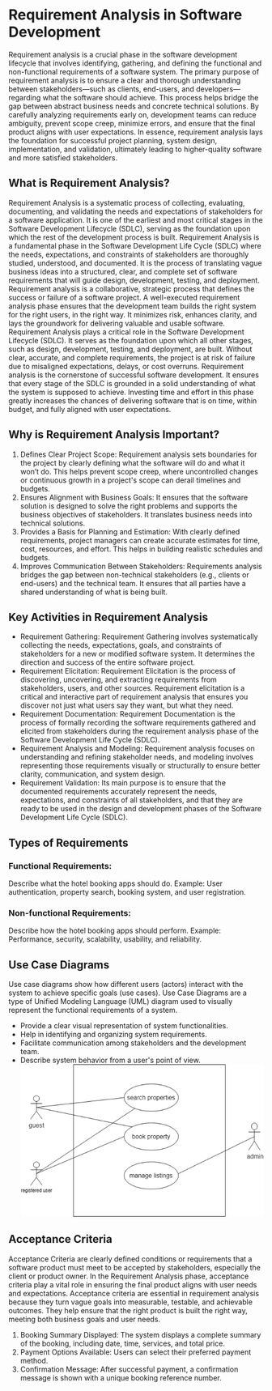 # Requirement Analysis in Software Development
Requirement analysis is a crucial phase in the software development lifecycle that involves identifying, gathering, and defining the functional and non-functional requirements of a software system. The primary purpose of requirement analysis is to ensure a clear and thorough understanding between stakeholders—such as clients, end-users, and developers—regarding what the software should achieve.
This process helps bridge the gap between abstract business needs and concrete technical solutions. By carefully analyzing requirements early on, development teams can reduce ambiguity, prevent scope creep, minimize errors, and ensure that the final product aligns with user expectations. In essence, requirement analysis lays the foundation for successful project planning, system design, implementation, and validation, ultimately leading to higher-quality software and more satisfied stakeholders.
## What is Requirement Analysis?
Requirement Analysis is a systematic process of collecting, evaluating, documenting, and validating the needs and expectations of stakeholders for a software application. It is one of the earliest and most critical stages in the Software Development Lifecycle (SDLC), serving as the foundation upon which the rest of the development process is built.
Requirement Analysis is a fundamental phase in the Software Development Life Cycle (SDLC) where the needs, expectations, and constraints of stakeholders are thoroughly studied, understood, and documented. It is the process of translating vague business ideas into a structured, clear, and complete set of software requirements that will guide design, development, testing, and deployment.
Requirement analysis is a collaborative, strategic process that defines the success or failure of a software project. A well-executed requirement analysis phase ensures that the development team builds the right system for the right users, in the right way. It minimizes risk, enhances clarity, and lays the groundwork for delivering valuable and usable software.
Requirement Analysis plays a critical role in the Software Development Lifecycle (SDLC). It serves as the foundation upon which all other stages, such as design, development, testing, and deployment, are built. Without clear, accurate, and complete requirements, the project is at risk of failure due to misaligned expectations, delays, or cost overruns.
Requirement analysis is the cornerstone of successful software development. It ensures that every stage of the SDLC is grounded in a solid understanding of what the system is supposed to achieve. Investing time and effort in this phase greatly increases the chances of delivering software that is on time, within budget, and fully aligned with user expectations.
## Why is Requirement Analysis Important?
1. Defines Clear Project Scope: Requirement analysis sets boundaries for the project by clearly defining what the software will do and what it won’t do. This helps prevent scope creep, where uncontrolled changes or continuous growth in a project's scope can derail timelines and budgets.
2. Ensures Alignment with Business Goals: It ensures that the software solution is designed to solve the right problems and supports the business objectives of stakeholders. It translates business needs into technical solutions.
3. Provides a Basis for Planning and Estimation: With clearly defined requirements, project managers can create accurate estimates for time, cost, resources, and effort. This helps in building realistic schedules and budgets.
4. Improves Communication Between Stakeholders: Requirements analysis bridges the gap between non-technical stakeholders (e.g., clients or end-users) and the technical team. It ensures that all parties have a shared understanding of what is being built.
## Key Activities in Requirement Analysis
- Requirement Gathering: Requirement Gathering involves systematically collecting the needs, expectations, goals, and constraints of stakeholders for a new or modified software system. It determines the direction and success of the entire software project.
- Requirement Elicitation: Requirement Elicitation is the process of discovering, uncovering, and extracting requirements from stakeholders, users, and other sources. Requirement elicitation is a critical and interactive part of requirement analysis that ensures you discover not just what users say they want, but what they need.
- Requirement Documentation: Requirement Documentation is the process of formally recording the software requirements gathered and elicited from stakeholders during the requirement analysis phase of the Software Development Life Cycle (SDLC). 
- Requirement Analysis and Modeling: Requirement analysis focuses on understanding and refining stakeholder needs, and modeling involves representing those requirements visually or structurally to ensure better clarity, communication, and system design.
- Requirement Validation: Its main purpose is to ensure that the documented requirements accurately represent the needs, expectations, and constraints of all stakeholders, and that they are ready to be used in the design and development phases of the Software Development Life Cycle (SDLC).
## Types of Requirements
### Functional Requirements: 
Describe what the hotel booking apps should do.
Example: User authentication, property search, booking system, and user registration.
### Non-functional Requirements: 
Describe how the hotel booking apps should perform.
Example: Performance, security, scalability, usability, and reliability.
## Use Case Diagrams
Use case diagrams show how different users (actors) interact with the system to achieve specific goals (use cases).
Use Case Diagrams are a type of Unified Modeling Language (UML) diagram used to visually represent the functional requirements of a system. 
- Provide a clear visual representation of system functionalities.
- Help in identifying and organizing system requirements.
- Facilitate communication among stakeholders and the development team.
- Describe system behavior from a user's point of view.
 ![Use case diagram for the booking system](https://github.com/Jonah-coder36/requirement-analysis/blob/15c3e166af69b28ff4b82786c857aac7c604abcc/alx-booking-uc.png)
## Acceptance Criteria
Acceptance Criteria are clearly defined conditions or requirements that a software product must meet to be accepted by stakeholders, especially the client or product owner. In the Requirement Analysis phase, acceptance criteria play a vital role in ensuring the final product aligns with user needs and expectations.
Acceptance criteria are essential in requirement analysis because they turn vague goals into measurable, testable, and achievable outcomes. They help ensure that the right product is built the right way, meeting both business goals and user needs.
1. Booking Summary Displayed: The system displays a complete summary of the booking, including date, time, services, and total price.
2. Payment Options Available: Users can select their preferred payment method.
3. Confirmation Message: After successful payment, a confirmation message is shown with a unique booking reference number.
